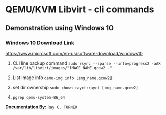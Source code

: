 # QEMU/KVM Libvirt - cli commands
## Demonstration using Windows 10
### Windows 10 Download Link
https://www.microsoft.com/en-us/software-download/windows10
1. CLI line backup command
`sudo rsync --sparse --info=progress2 -aAX /var/lib/libvirt/images/"IMAGE_NAME.qcow2 ."`

1. List image info
`qemu-img info [img_name.qcow2]`

1. set dir ownership
`sudo chown rayct:rayct [img_name.qcow2]`

1. `pgrep qemu-system-86_64`

**Documentation By:** `Ray C. TURNER`